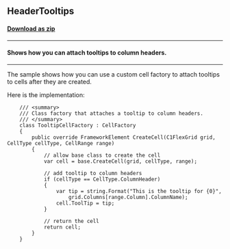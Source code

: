 ## HeaderTooltips
#### [Download as zip](https://grapecity.github.io/DownGit/#/home?url=https://github.com/GrapeCity/ComponentOne-WPF-Samples/tree/master/NET_4.6.2/C1.WPF.FlexGrid/CS/HeaderTooltips/HeaderTooltips)
____
#### Shows how you can attach tooltips to column headers.
____
The sample shows how you can use a custom cell factory to attach tooltips to
cells after they are created.

Here is the implementation:

```
    /// <summary>
    /// Class factory that attaches a tooltip to column headers.
    /// </summary>
    class TooltipCellFactory : CellFactory
    {
        public override FrameworkElement CreateCell(C1FlexGrid grid, CellType cellType, CellRange range)
        {
			// allow base class to create the cell
            var cell = base.CreateCell(grid, cellType, range);

			// add tooltip to column headers
            if (cellType == CellType.ColumnHeader)
            {
                var tip = string.Format("This is the tooltip for {0}", 
                    grid.Columns[range.Column].ColumnName);
                cell.ToolTip = tip;
            }

			// return the cell
            return cell;
        }
    }
```
